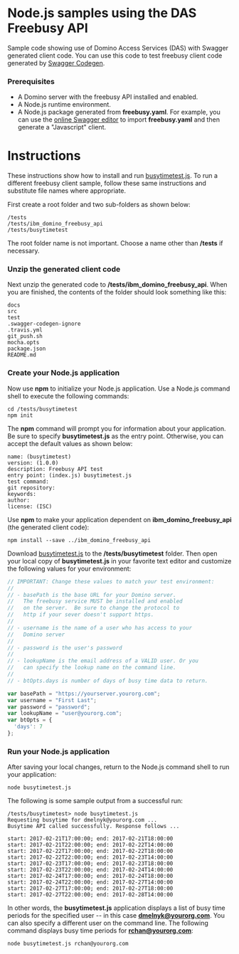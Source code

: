 <!---
  © Copyright IBM Corp. 2017
  
  Licensed under the Apache License, Version 2.0 (the "License"); 
  you may not use this file except in compliance with the License. 
  You may obtain a copy of the License at:
  
  http://www.apache.org/licenses/LICENSE-2.0 
  
  Unless required by applicable law or agreed to in writing, software 
  distributed under the License is distributed on an "AS IS" BASIS, 
  WITHOUT WARRANTIES OR CONDITIONS OF ANY KIND, either express or 
  implied. See the License for the specific language governing 
--->

# Node.js samples using the DAS Freebusy API
Sample code showing use of Domino Access Services (DAS) with Swagger
generated client code.  You can use this code to test freebusy client
code generated by
[Swagger Codegen](https://github.com/swagger-api/swagger-codegen).

### Prerequisites
- A Domino server with the freebusy API installed and enabled.
- A Node.js runtime environment.
- A Node.js package generated from **freebusy.yaml**.  For example,
  you can use the [online Swagger editor](http://editor2.swagger.io)
  to import **freebusy.yaml** and then generate a "Javascript" client.

# Instructions
These instructions show how to install and run [busytimetest.js](busytimetest.js).
To run a different freebusy client sample, follow these same instructions
and substitute file names where appropriate.

First create a root folder and two sub-folders as shown below:

```
/tests
/tests/ibm_domino_freebusy_api
/tests/busytimetest
```

The root folder name is not important.  Choose a name other than
**/tests** if necessary.

### Unzip the generated client code
Next unzip the generated code to **/tests/ibm_domino_freebusy_api**.
When you are finished, the contents of the folder should look
something like this:

```
docs
src
test
.swagger-codegen-ignore
.travis.yml
git_push.sh
mocha.opts
package.json
README.md
```

### Create your Node.js application
Now use **npm** to initialize your Node.js application. Use a Node.js 
command shell to execute the following commands:

```
cd /tests/busytimetest
npm init
```

The **npm** command will prompt you for information about your
application.  Be sure to specify **busytimetest.js** as the
entry point.  Otherwise, you can accept the default values
as shown below:

```
name: (busytimetest)
version: (1.0.0)
description: Freebusy API test
entry point: (index.js) busytimetest.js
test command:
git repository:
keywords:
author:
license: (ISC)
```

Use **npm** to make your application dependent on **ibm_domino_freebusy_api**
(the generated client code):

```
npm install --save ../ibm_domino_freebusy_api
```

Download [busytimetest.js](busytimetest.js) to the **/tests/busytimetest** folder.
Then open your local copy of **busytimetest.js** in your favorite text editor
and customize the following values for your environment:

```javascript
// IMPORTANT: Change these values to match your test environment:
//
// - basePath is the base URL for your Domino server.
//   The freebusy service MUST be installed and enabled
//   on the server.  Be sure to change the protocol to
//   http if your sever doesn't support https.
//
// - username is the name of a user who has access to your
//   Domino server
//
// - password is the user's password
//
// - lookupName is the email address of a VALID user. Or you
//   can specify the lookup name on the command line.
//
// - btOpts.days is number of days of busy time data to return.

var basePath = "https://yourserver.yourorg.com";
var username = "First Last";
var password = "password";
var lookupName = "user@yourorg.com";
var btOpts = { 
  'days': 7
};
```

### Run your Node.js application
After saving your local changes, return to the Node.js command shell to run 
your application:

```
node busytimetest.js
```

The following is some sample output from a successful run:

```
/tests/busytimetest> node busytimetest.js
Requesting busytime for dmelnyk@yourorg.com ...
Busytime API called successfully. Response follows ...

start: 2017-02-21T17:00:00; end: 2017-02-21T18:00:00
start: 2017-02-21T22:00:00; end: 2017-02-22T14:00:00
start: 2017-02-22T17:00:00; end: 2017-02-22T18:00:00
start: 2017-02-22T22:00:00; end: 2017-02-23T14:00:00
start: 2017-02-23T17:00:00; end: 2017-02-23T18:00:00
start: 2017-02-23T22:00:00; end: 2017-02-24T14:00:00
start: 2017-02-24T17:00:00; end: 2017-02-24T18:00:00
start: 2017-02-24T22:00:00; end: 2017-02-27T14:00:00
start: 2017-02-27T17:00:00; end: 2017-02-27T18:00:00
start: 2017-02-27T22:00:00; end: 2017-02-28T14:00:00
```

In other words, the **busytimetest.js** application displays a list
of busy time periods for the specified user -- in this case
**dmelnyk@yourorg.com**.  You can also specify a different user
on the command line.  The following command displays
busy time periods for **rchan@yourorg.com**:

```
node busytimetest.js rchan@yourorg.com
```
